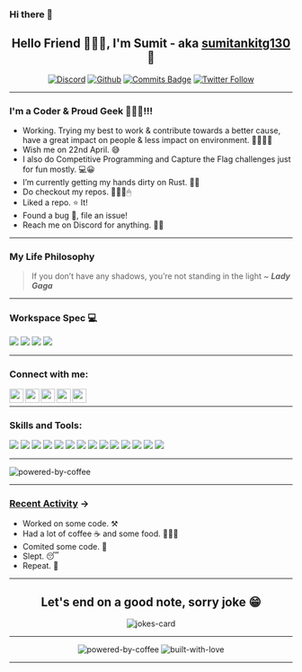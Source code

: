 ### Hi there 👋

<!--
**sumitankitg130/sumitankitg130** is a ✨ _special_ ✨ repository because its `README.md` (this file) appears on your GitHub profile.

Here are some ideas to get you started:

- 🔭 I’m currently working on ...
- 🌱 I’m currently learning ...
- 👯 I’m looking to collaborate on ...
- 🤔 I’m looking for help with ...
- 💬 Ask me about ...
- 📫 How to reach me: ...
- 😄 Pronouns: ...
- ⚡ Fun fact: ...
-->
<h2 align="center" id="hello-friend-i-m-ankit-aka-ankitsumitg-saphine">Hello Friend 🙋🏻‍♂️, I'm Sumit - aka
<a href="https://sumit-slaze.herokuapp.com/">sumitankitg130</a>
🤠</h2>

<p align="center">
<a href="https://discord.gg/BfDQSh8q"><img
    src="https://img.shields.io/discord/599635129278660609?style=for-the-badge&logo=discord"
    alt="Discord"></a>
<a href="https://github.com/sumitankitg130"><img
    src="https://img.shields.io/github/followers/sumitankitg130?color=black&style=for-the-badge&logo=github"
    alt="Github"></a>
<a href="https://github.com/sumitankitg130"><img
    src="https://badges.pufler.dev/commits/yearly/sumitankitg130?style=for-the-badge&logo=git"
    alt="Commits Badge"></a>
<a
    href="https://twitter.com/intent/follow?original_referer=https%3A%2F%2Fgithub.com%2Fsumitankitg130&screen_name=Fullmetal_Sumit"><img
    src="https://img.shields.io/twitter/follow/Fullmetal_Sumit?color=1DA1F2&logo=twitter&style=for-the-badge"
    alt="Twitter Follow"></a>
</p>

---

### I'm a Coder & Proud Geek 👨🏻‍💻!!!

- Working. Trying my best to work & contribute towards a better cause, have a great impact on people & less impact on environment. 🌲💚💚💚
- Wish me on 22nd April. 😅
- I also do Competitive Programming and Capture the Flag challenges just for fun mostly. 💻😀
- I’m currently getting my hands dirty on Rust. 👦🏻
- Do checkout my repos. 👨🏻‍💻🖱
- Liked a repo. ⭐ It!
- Found a bug 🐛, file an issue!
- Reach me on Discord for anything. 🦸‍♂️
---
### My Life Philosophy
> If you don’t have any shadows, you’re not standing in the light ~ ***Lady Gaga***

---
### Workspace Spec 💻
<img src="https://img.shields.io/badge/Windows-HP_Pavillion-0078D6?style=for-the-badge&logo=windows&logoColor=white" /> <img src="https://img.shields.io/badge/intel-core%20i5%2010th-%230071C5.svg?&style=for-the-badge&logo=intel&logoColor=white" /> <img src="https://img.shields.io/badge/nvidia-gtx%20950m-%2376B900.svg?&style=for-the-badge&logo=nvidia&logoColor=white" /> <img src="https://img.shields.io/badge/RAM-12GB-%230071C5.svg?&style=for-the-badge&logoColor=white" />

---
### Connect with me:
[<img align="left" alt="ankitsumitg | LinkedIn" width="25px" src="https://img.icons8.com/doodle/48/000000/linkedin.png"/>][linkedin]
[<img align="left" alt="ankitsumitg | Twitter" width="25px" src="https://img.icons8.com/doodle/48/000000/twitter.png"/>][twitter]
[<img align="left" alt="ankitsumitg | Instagram" width="25px" src="https://img.icons8.com/doodle/48/000000/instagram-new.png" />][instagram]
[<img align="left" alt="ankitsumitg | Discord" width="25px" src="https://img.icons8.com/plasticine/100/000000/discord-logo.png" />][discord]
[<img align="left" alt="ankitsumitg | Reddit" width="25px" src="https://img.icons8.com/doodle/48/000000/reddit--v1.png"/>][reddit]
<br>

---
### Skills and Tools:
<img src="https://img.shields.io/badge/Python-14354C?style=for-the-badge&logo=python&logoColor=white" /> <img src="https://img.shields.io/badge/C%2B%2B-00599C?style=for-the-badge&logo=c%2B%2B&logoColor=white" /> <img src="https://img.shields.io/badge/C-00599C?style=for-the-badge&logo=c&logoColor=white" /> <img src="https://img.shields.io/badge/Java-ED8B00?style=for-the-badge&logo=java&logoColor=white" /> <img src="https://img.shields.io/badge/Rust-000000?style=for-the-badge&logo=rust&logoColor=white" /> <img src="https://img.shields.io/badge/MySQL-00000F?style=for-the-badge&logo=mysql&logoColor=white" /> <img src="https://img.shields.io/badge/HTML5-E34F26?style=for-the-badge&logo=html5&logoColor=white" /> <img src="https://img.shields.io/badge/CSS3-1572B6?style=for-the-badge&logo=css3&logoColor=white" /> <img src="https://img.shields.io/badge/JavaScript-F7DF1E?style=for-the-badge&logo=javascript&logoColor=black" /> <img src="https://img.shields.io/badge/Git-F05032?style=for-the-badge&logo=git&logoColor=white" /> <img src="https://img.shields.io/badge/Linux-FCC624?style=for-the-badge&logo=linux&logoColor=black" /> <img src="https://img.shields.io/badge/Visual_Studio_Code-0078D4?style=for-the-badge&logo=visual%20studio%20code&logoColor=white" /> <img src="https://img.shields.io/badge/Docker-2CA5E0?style=for-the-badge&logo=docker&logoColor=white" /> <img src="https://img.shields.io/badge/Spring-6DB33F?style=for-the-badge&logo=spring&logoColor=white" />

---
<p>
<img src="https://github-readme-stats.vercel.app/api/top-langs/?username=ankitsumitg&theme=dracula&layout=compact" alt="powered-by-coffee" />
</p>

---
### <ins>Recent Activity</ins> ->

<!--START_SECTION:activity-->
* Worked on some code. ⚒
* Had a lot of coffee ☕ and some food. 🍔🍕🍲
* Comited some code. 💾
* Slept. 😴
* Repeat. 🔁
---
<h2 align="center">Let's end on a good note, sorry joke 😁</h2>
<p align="center">
<img src="https://readme-jokes.vercel.app/api?theme=darcula" alt="jokes-card"/>
</p>

---
<p align="center">
<img src="https://forthebadge.com/images/badges/powered-by-coffee.svg" alt="powered-by-coffee" onerror="this.onerror=null; this.src='https://img.shields.io/badge/POWERED%20BY-COFFEE%20%20%20%E2%98%95-yellow?style=for-the-badge'"/>
<img src="https://forthebadge.com/images/badges/built-with-love.svg" alt="built-with-love" onerror="this.onerror=null; this.src='https://img.shields.io/badge/BUILT%20WITH-LOVE%20%20%20%F0%9F%92%97-red?style=for-the-badge'"/>
</p>

---

<!--END_SECTION:activity-->


[gif]:https://media.giphy.com/media/l4EpkVLqUj8BI7OV2/giphy-downsized.gif
[website]: Linkedin
[twitter]: https://twitter.com/ankitsumitg
[instagram]: https://www.instagram.com/sumit._.gupta._/
[linkedin]: https://www.linkedin.com/in/sumit-gupta-68942416a/
[reddit]:https://www.reddit.com/user/sumitankitg130
[github]:https://github.com/sumitankitg130
[discord]:https://discord.gg/BfDQSh8q


<!---
ankitsumitg/ankitsumitg is a ✨ special ✨ repository because its `README.md` (this file) appears on your GitHub profile.
You can click the Preview link to take a look at your changes.
- 👋 Hi, I’m @ankitsumitg
- 👀 I’m interested in ...
- 🌱 I’m currently learning ...
- 💞️ I’m looking to collaborate on ...
- 📫 How to reach me ...
--->

<!---
## Hello Friend, I'm Sumit - aka [ankitsumitg | saphine][linkedin] 👋
![Alt Text][gif]
[![Discord](https://img.shields.io/discord/599635129278660609?style=for-the-badge&logo=discord)](https://discord.gg/BfDQSh8q) 
[![Github](https://img.shields.io/github/followers/ankitsumitg?color=black&style=for-the-badge&logo=github)](https://github.com/ankitsumitg) 
[![Commits Badge](https://badges.pufler.dev/commits/monthly/ankitsumitg?style=for-the-badge&logo=git)][github] [![Twitter Follow](https://img.shields.io/twitter/follow/ankitsumitg?color=1DA1F2&logo=twitter&style=for-the-badge)](https://twitter.com/intent/follow?original_referer=https%3A%2F%2Fgithub.com%2Fankitsumitg&screen_name=ankitsumitg)

--->
